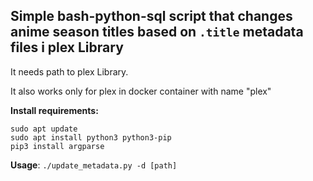 Simple bash-python-sql script that changes anime season titles based on `.title` metadata files i plex Library
--

It needs path to plex Library.

It also works only for plex in docker container with name "plex"

**Install requirements:**
```
sudo apt update
sudo apt install python3 python3-pip
pip3 install argparse
```

**Usage**: `./update_metadata.py -d [path]`